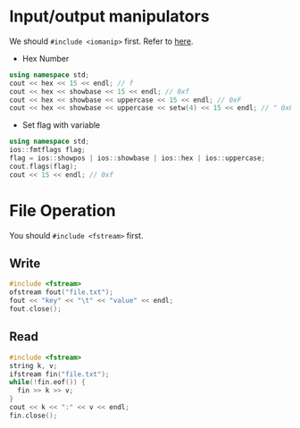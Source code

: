 # Input/output manipulators
We should `#include <iomanip>` first. Refer to [here](https://en.cppreference.com/w/cpp/io/manip).

* Hex Number
```c++
using namespace std;
cout << hex << 15 << endl; // f
cout << hex << showbase << 15 << endl; // 0xf 
cout << hex << showbase << uppercase << 15 << endl; // 0xF
cout << hex << showbase << uppercase << setw(4) << 15 << endl; // " 0xF" with one space behind the output
```

* Set flag with variable
```c++
using namespace std;
ios::fmtflags flag;
flag = ios::showpos | ios::showbase | ios::hex | ios::uppercase;
cout.flags(flag);
cout << 15 << endl; // 0xf
```

# File Operation
You should `#include <fstream>` first.

## Write
```c++
#include <fstream>
ofstream fout("file.txt");
fout << "key" << "\t" << "value" << endl;
fout.close();
```

## Read
```c++
#include <fstream>
string k, v;
ifstream fin("file.txt");
while(!fin.eof()) {
  fin >> k >> v;
}
cout << k << ":" << v << endl;
fin.close();
```